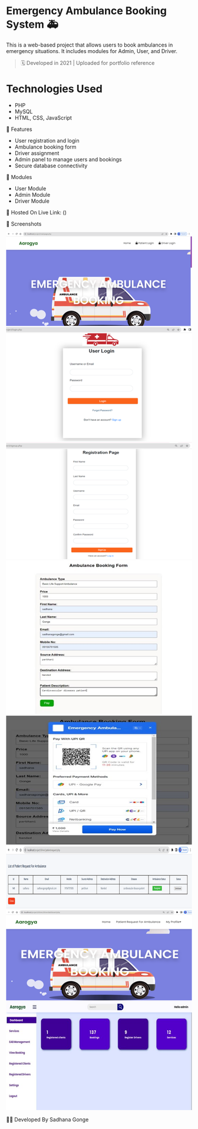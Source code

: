 # Emergency Ambulance Booking System 🚑   

This is a web-based project that allows users to book ambulances in emergency situations. It includes modules for Admin, User, and Driver.

> 🗓️ Developed in 2021 | Uploaded for portfolio reference

# Technologies Used
- PHP
- MySQL
- HTML, CSS, JavaScript

🔐 Features
- User registration and login
- Ambulance booking form
- Driver assignment
- Admin panel to manage users and bookings
- Secure database connectivity

 📁 Modules
- User Module
- Admin Module
- Driver Module

 📍 Hosted On
   Live Link: ()

 📸 Screenshots

![Main Page](https://raw.githubusercontent.com/sadhana79/Emergency-Ambulance-Booking-System/main/mainpage.jpg.png)
![Login Page](https://raw.githubusercontent.com/sadhana79/Emergency-Ambulance-Booking-System/main/login.jpg.png)
![Registration Page](https://raw.githubusercontent.com/sadhana79/Emergency-Ambulance-Booking-System/main/registration.jpg.png)
![Booking Page](https://raw.githubusercontent.com/sadhana79/Emergency-Ambulance-Booking-System/main/bookingpage.jpg)
![Payment Page](https://raw.githubusercontent.com/sadhana79/Emergency-Ambulance-Booking-System/main/payment.jpg)
![Driver Page](https://raw.githubusercontent.com/sadhana79/Emergency-Ambulance-Booking-System/main/driverpage.jpg.png)
![Driver Profile](https://raw.githubusercontent.com/sadhana79/Emergency-Ambulance-Booking-System/main/driver.jpg.png)
![Admin Panel](https://raw.githubusercontent.com/sadhana79/Emergency-Ambulance-Booking-System/main/admin.jpg)

   
👩‍💻 Developed By
Sadhana Gonge
